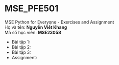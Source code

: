 # MSE_PFE501
MSE Python for Everyone - Exercises and Assignment<br>
Họ và tên: **Nguyễn Viết Khang**<br>
Mã số học viên: **MSE23058**<br>

* Bài tập 1:
* Bài tập 2:
* Bài tập 3:
* Assignment:
